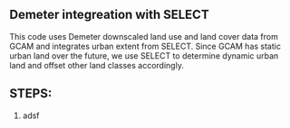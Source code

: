 ## Demeter integreation with SELECT

This code uses Demeter downscaled land use and land cover data from GCAM and integrates urban extent from SELECT.  Since GCAM has static urban land over the future, we use SELECT to determine dynamic urban land and offset other land classes accordingly.

## STEPS:

1. adsf
